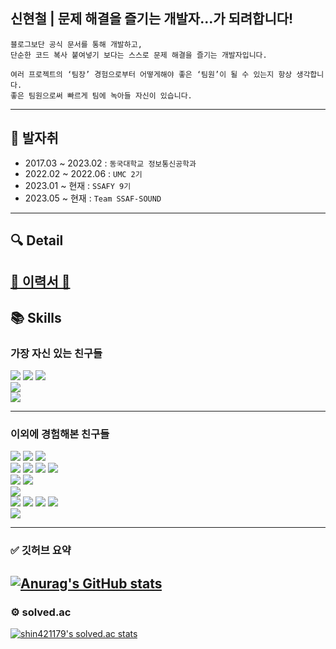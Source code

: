 ## 신현철 | 문제 해결을 즐기는 개발자...가 되려합니다!
```
블로그보단 공식 문서를 통해 개발하고,
단순한 코드 복사 붙여넣기 보다는 스스로 문제 해결을 즐기는 개발자입니다.

여러 프로젝트의 ‘팀장’ 경험으로부터 어떻게해야 좋은 ‘팀원’이 될 수 있는지 항상 생각합니다.
좋은 팀원으로써 빠르게 팀에 녹아들 자신이 있습니다.
```

---
## 👣 발자취

- 2017.03 ~ 2023.02 : `동국대학교 정보통신공학과`
- 2022.02 ~ 2022.06 : `UMC 2기`
- 2023.01 ~ 현재 : `SSAFY 9기`
- 2023.05 ~ 현재 : `Team SSAF-SOUND`

---  
## 🔍 Detail  
[🔗 이력서 🔗](https://5ailor-mxxn.notion.site/c06a335e37d74eb2a92b9e941a53fcc5?pvs=4)  
---  
## 📚 Skills
### 가장 자신 있는 친구들
<div align=left> 
  <img src="https://img.shields.io/badge/java-007396?style=for-the-badge&logo=java&logoColor=white">
  <img src="https://img.shields.io/badge/spring-6DB33F?style=for-the-badge&logo=spring&logoColor=white"> 
  <img src="https://img.shields.io/badge/springboot-6DB33F?style=for-the-badge&logo=springboot&logoColor=white"> 
  <br>
  
  <img src="https://img.shields.io/badge/mysql-4479A1?style=for-the-badge&logo=mysql&logoColor=white">
  <br>

  <img src="https://img.shields.io/badge/amazonaws-232F3E?style=for-the-badge&logo=amazonaws&logoColor=white">
  <br>
</div>

---  
### 이외에 경험해본 친구들
<div align=left> 
  <img src="https://img.shields.io/badge/springsecurity-6DB33F?style=for-the-badge&logo=springsecurity&logoColor=white">
  <img src="https://img.shields.io/badge/junit5-25A162?style=for-the-badge&logo=junit5&logoColor=white">
  <img src="https://img.shields.io/badge/redis-DC382D?style=for-the-badge&logo=redis&logoColor=white">
  <br>

  <img src="https://img.shields.io/badge/javascript-F7DF1E?style=for-the-badge&logo=javascript&logoColor=black"> 
  <img src="https://img.shields.io/badge/react-61DAFB?style=for-the-badge&logo=react&logoColor=black"> 
  <img src="https://img.shields.io/badge/node.js-339933?style=for-the-badge&logo=Node.js&logoColor=white">
  <img src="https://img.shields.io/badge/express-000000?style=for-the-badge&logo=express&logoColor=white">
  <br>
  
  <img src="https://img.shields.io/badge/python-3776AB?style=for-the-badge&logo=python&logoColor=white">
  <img src="https://img.shields.io/badge/flask-000000?style=for-the-badge&logo=flask&logoColor=white"> 
  <br>
  
  <img src="https://img.shields.io/badge/postgresql-4169E1?style=for-the-badge&logo=postgresql&logoColor=white">
  <br>

  <img src="https://img.shields.io/badge/nginx-009639?style=for-the-badge&logo=nginx&logoColor=white">
  <img src="https://img.shields.io/badge/docker-2496ED?style=for-the-badge&logo=docker&logoColor=white">
  <img src="https://img.shields.io/badge/githubactions-2088FF?style=for-the-badge&logo=githubactions&logoColor=white">
  <img src="https://img.shields.io/badge/jenkins-D24939?style=for-the-badge&logo=jenkins&logoColor=white">
  <br>
  
  <img src="https://img.shields.io/badge/c++-00599C?style=for-the-badge&logo=c%2B%2B&logoColor=white">
  <br>

</div>

---  
### ✅ 깃허브 요약

[![Anurag's GitHub stats](https://github-readme-stats.vercel.app/api?username=moonn6pence&theme=swift)](https://github.com/anuraghazra/github-readme-stats)
---
### ⚙️ solved.ac
[![shin421179's solved.ac stats](https://github-readme-solvedac.hyp3rflow.vercel.app/api/?handle=shin421179)](https://solved.ac/profile/shin421179)
